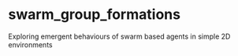 # swarm_group_formations
Exploring emergent behaviours of swarm based agents in simple 2D environments
